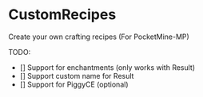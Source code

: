 # CustomRecipes

Create your own crafting recipes (For PocketMine-MP)

TODO:

- [] Support for enchantments (only works with Result)
- [] Support custom name for Result
- [] Support for PiggyCE (optional)

